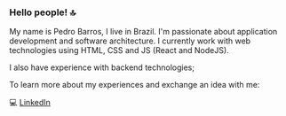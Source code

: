 ### Hello people! 🔝

My name is Pedro Barros, I live in Brazil. I'm passionate about application development and software architecture. I currently work with web technologies using HTML, CSS and JS (React and NodeJS).

I also have experience with backend technologies;

To learn more about my experiences and exchange an idea with me:

💻 [LinkedIn](https://www.linkedin.com/in/pedbarros/)
